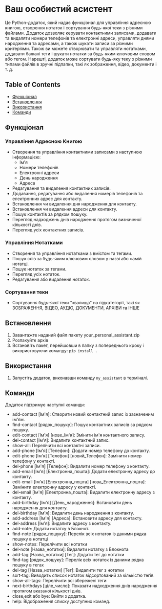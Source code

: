 # Ваш особистий асистент

Це Python-додаток, який надає функціонал для управління адресною книгою, створення нотаток і сортування будь-якої теки з різними файлами. Додаток дозволяє керувати контактними записами, додавати та видаляти номери телефонів та електронні адреси, управляти днями народження та адресами, а також шукати записи за різними критеріями. Також ви можете створювати та управляти нотатками, додавати бажані теги і шукати нотатки за будь-яким ключовим словом або тегом. Нарешті, додаток може сортувати будь-яку теку з різними типами файлів в зручні підпапки, такі як зображення, відео, документи і т. д.

## Table of Contents

- [Функціонал](#функціонал)
- [Встановлення](#встановлення)
- [Використання](#використання)
- [Команди](#команди)

## Функціонал

### Управління Адресною Книгою

- Створення та управління контактними записами з наступною інформацією:
  - Ім'я
  - Номери телефонів
  - Електронні адреси
  - День народження
  - Адреса
- Редагування та видалення контактних записів.
- Додавання, редагування або видалення номерів телефонів та електронних адрес для контакту.
- Встановлення чи видалення дня народження для контакту.
- Встановлення чи видалення адреси для контакту.
- Пошук контактів за рядком пошуку.
- Перегляд надходжень днів народження протягом визначеної кількості днів.
- Перегляд усіх контактних записів.

### Управління Нотатками

- Створення та управління нотатками з вмістом та тегами.
- Пошук слів за будь-яким ключовим словом у назві або самій нотатці.
- Пошук нотаток за тегами.
- Перегляд усіх нотаток.
- Редагування або видалення нотаток.

### Сортування теки

- Сортування будь-якої теки "звалища" на підкатегорії, такі як ЗОБРАЖЕННЯ, ВІДЕО, АУДІО, ДОКУМЕНТИ, АРХІВИ та ІНШЕ

## Встановлення

 1. Завантажте наданий файл пакету your_personal_assistant.zip
 2. Розпакуйте архів
 3. Встановіть пакет, перейшовши в папку з попереднього кроку і використовуючи команду: ```pip install .```

## Використання

 1. Запустіть додаток, виконавши команду ```my_assistant``` в терміналі.

## Команди
Додаток підтримує наступні команди:

- add-contact [Ім'я]: Створити новий контактний запис із зазначеним ім'ям.
- find-contact [рядок_пошуку]: Пошук контактних записів за рядком пошуку.
- edit-contact [Ім'я] [нове_Ім'я]: Змінити ім'я контактного запису.
- del-contact [Ім'я]: Видалити контактний запис.
- show-all: Перелічити всі контактні записи.
- add-phone [Ім'я] [Телефон]: Додати номер телефону до контакту.
- edit-phone [Ім'я] [Телефон] [новий_Телефон]: Замінити номер телефону у контакті.
- del-phone [Ім'я] [Телефон]: Видалити номер телефону з контакту.
- add-email [Ім'я] [Електронна_пошта]: Додати електронну адресу до контакту.
- edit-email [Ім'я] [Електронна_пошта] [нова_Електронна_пошта]: Замінити електронну адресу у контакті.
- del-email [Ім'я] [Електронна_пошта]: Видалити електронну адресу з контакту.
- add-birthday [Ім'я] [День_народження]: Встановити день народження для контакту.
- del-birthday [Ім'я]: Видалити день народження з контакту.
- add-address [Ім'я] [Адреса]: Встановити адресу для контакту.
- del-address [Ім'я]: Видалити адресу з контакту.
- add-note: Додати нотатку в Блокнот.
- find-note [рядок_пошуку]: Перелік всіх нотаток із даними рядка пошуку в нотатці
- show-notes: Перелічити всі нотатки
- del-note [Назва_нотатки]: Видалити нотатку з Блокнота
- add-tag [Назва_нотатки] [Тег]: Додати тег до нотатки
- find-tag [рядок_пошуку]: Перелік всіх нотаток із даними рядка пошуку в тегах
- del-tag [Назва_нотатки] [Тег]: Видалити тег з нотатки
- sort-tag: Виводить список нотаток відсортований за кількістю тегів
- show-all-tags: Перелічити всі збережені теги
- next-birthdays [ціле_число]: Показати надходження днів народження протягом вказаної кількості днів.
- close,exit або bye: Вийти з додатка.
- help: Відображення списку доступних команд.

